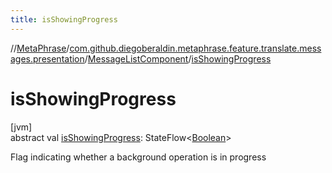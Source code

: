 ```yaml
---
title: isShowingProgress
---
```

//[MetaPhrase](../../../index.html)/[com.github.diegoberaldin.metaphrase.feature.translate.messages.presentation](../index.html)/[MessageListComponent](index.html)/[isShowingProgress](is-showing-progress.html)



# isShowingProgress



[jvm]\
abstract val [isShowingProgress](is-showing-progress.html): StateFlow&lt;[Boolean](https://kotlinlang.org/api/latest/jvm/stdlib/kotlin/-boolean/index.html)&gt;



Flag indicating whether a background operation is in progress




